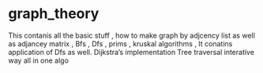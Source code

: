 # graph_theory
This contanis all the basic stuff , how to make graph by adjcency list as well as adjancey matrix , Bfs , Dfs , prims , kruskal algorithms ,
It conatins application of Dfs as well.
Dijkstra’s  implementation
Tree traversal interative way all in one algo
